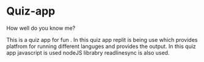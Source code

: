 # Quiz-app

How well do you know me?

This is a quiz app for fun .
In this quiz app replit is being use which provides platfrom for running different languges and provides the output.
In this quiz app javascript is used
nodeJS librabry readlinesync is also used.
